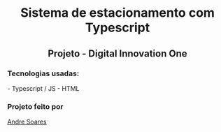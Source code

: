<h1 align="center">Sistema de estacionamento com Typescript</h1>
<h2 align="center"> Projeto - Digital Innovation One </h2>

<h3>Tecnologias usadas:</h3>
- Typescript / JS
- HTML

<h3>Projeto feito por</h3>

[Andre Soares](https://github.com/soaresderik)
